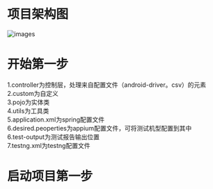 # 项目架构图
![images](http://150.158.168.154:8888/group1/M00/00/00/CgAECF-tWRmAPnVPAABc-tR4WG4301.jpg)
# 开始第一步
1.controller为控制层，处理来自配置文件（android-driver。csv）的元素                                            
2.custom为自定义                           
3.pojo为实体类                     
4.utils为工具类               
5.application.xml为spring配置文件          
6.desired.peoperties为appium配置文件，可将测试机型配置到其中            
6.test-output为测试报告输出位置                
7.testng.xml为testng配置文件              
# 启动项目第一步

